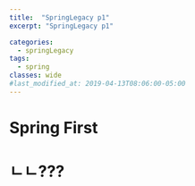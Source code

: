 ```yaml
---
title:  "SpringLegacy p1"
excerpt: "SpringLegacy p1"

categories:
  - springLegacy
tags:
  - spring
classes: wide  
#last_modified_at: 2019-04-13T08:06:00-05:00
---
```


# Spring First
# ㄴㄴ???